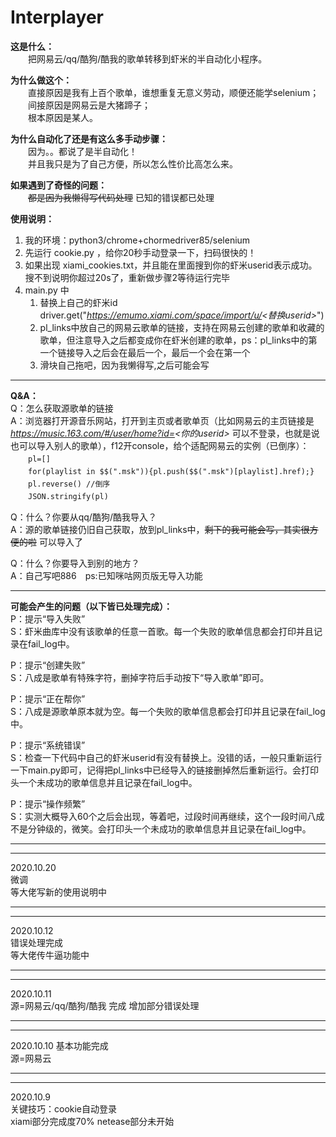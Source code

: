 # Interplayer


**这是什么：**  
　　把网易云/qq/酷狗/酷我的歌单转移到虾米的半自动化小程序。

**为什么做这个：**  
　　直接原因是我有上百个歌单，谁想重复无意义劳动，顺便还能学selenium；  
　　间接原因是网易云是大猪蹄子；  
　　根本原因是某人。

**为什么自动化了还是有这么多手动步骤：**  
　　因为。。都说了是半自动化！  
　　并且我只是为了自己方便，所以怎么性价比高怎么来。

**如果遇到了奇怪的问题：**  
　　~~都是因为我懒得写代码处理~~ 已知的错误都已处理

**使用说明：**　　
1. 我的环境：python3/chrome+chormedriver85/selenium  
2. 先运行 cookie.py ，给你20秒手动登录一下，扫码很快的！  
3. 如果出现 xiami_cookies.txt，并且能在里面搜到你的虾米userid表示成功。搜不到说明你超过20s了，重新做步骤2等待运行完毕  
4. main.py 中  
    1. 替换上自己的虾米id driver.get("*https://emumo.xiami.com/space/import/u/<替换userid>*")  
    2. pl_links中放自己的网易云歌单的链接，支持在网易云创建的歌单和收藏的歌单，但注意导入之后都变成你在虾米创建的歌单，ps：pl_links中的第一个链接导入之后会在最后一个，最后一个会在第一个  
    3. 滑块自己拖吧，因为我懒得写,之后可能会写

----------------------------------------------

**Q&A：**  
Q：怎么获取源歌单的链接  
A：浏览器打开源音乐网站，打开到主页或者歌单页（比如网易云的主页链接是 *https://music.163.com/#/user/home?id=<你的userid>* 可以不登录，也就是说也可以导入别人的歌单），f12开console，给个适配网易云的实例（已倒序）：  
　　``pl=[]``  
　　``for(playlist in $$(".msk")){pl.push($$(".msk")[playlist].href);}``  
　　``pl.reverse() //倒序``  
　　``JSON.stringify(pl)``  

Q：什么？你要从qq/酷狗/酷我导入？  
A：源的歌单链接仍旧自己获取，放到pl_links中，~~剩下的我可能会写，其实很方便的啦~~ 可以导入了

Q：什么？你要导入到别的地方？  
A：自己写吧886　ps:已知咪咕网页版无导入功能

----------------------------------------------

**可能会产生的问题（以下皆已处理完成）：**  
P：提示“导入失败”  
S：虾米曲库中没有该歌单的任意一首歌。每一个失败的歌单信息都会打印并且记录在fail_log中。  

P：提示“创建失败”  
S：八成是歌单有特殊字符，删掉字符后手动按下“导入歌单”即可。

P：提示“正在帮你”  
S：八成是源歌单原本就为空。每一个失败的歌单信息都会打印并且记录在fail_log中。

P：提示“系统错误”  
S：检查一下代码中自己的虾米userid有没有替换上。没错的话，一般只重新运行一下main.py即可，记得把pl_links中已经导入的链接删掉然后重新运行。会打印头一个未成功的歌单信息并且记录在fail_log中。 

P：提示“操作频繁”  
S：实测大概导入60个之后会出现，等着吧，过段时间再继续，这个一段时间八成不是分钟级的，微笑。会打印头一个未成功的歌单信息并且记录在fail_log中。 

----------------------------------------------
----------------------------------------------

2020.10.20  
微调  
等大佬写新的使用说明中

----------------------------------------------
----------------------------------------------

2020.10.12  
错误处理完成  
等大佬传牛逼功能中

----------------------------------------------
----------------------------------------------

2020.10.11  
源=网易云/qq/酷狗/酷我 完成
增加部分错误处理

----------------------------------------------
----------------------------------------------

2020.10.10 基本功能完成  
源=网易云

----------------------------------------------
----------------------------------------------

2020.10.9  
关键技巧：cookie自动登录  
xiami部分完成度70% netease部分未开始